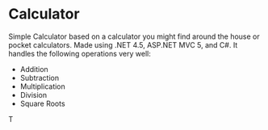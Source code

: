 # Calculator
Simple Calculator based on a calculator you might find around the house or pocket calculators. Made using .NET 4.5, ASP.NET MVC 5, and C#. It handles the following operations very well:
* Addition
* Subtraction
* Multiplication
* Division
* Square Roots

T
